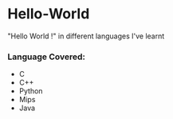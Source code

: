 # Hello-World
"Hello World !" in different languages I've learnt

### Language Covered:
* C
* C++
* Python
* Mips
* Java
